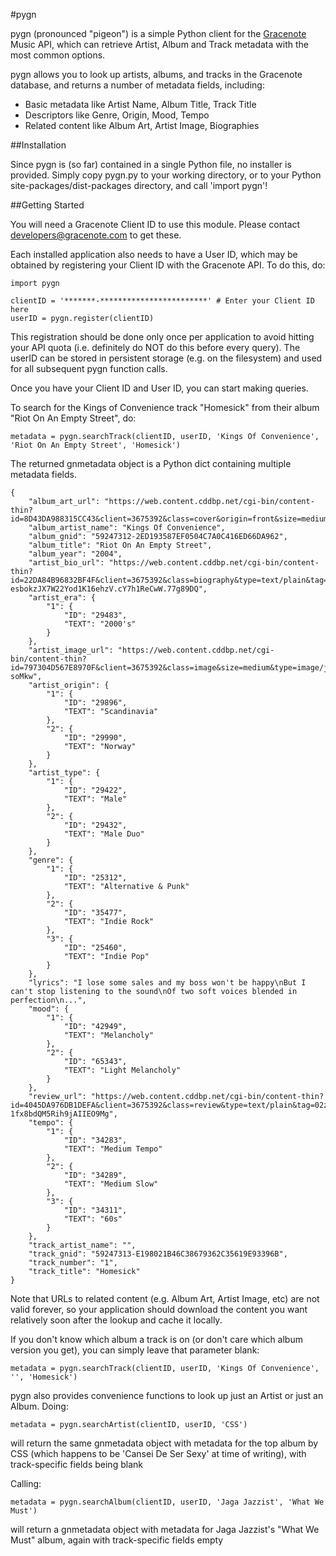 #pygn

pygn (pronounced "pigeon") is a simple Python client for the <a href="http://www.gracenote.com">Gracenote</a> Music API, which can retrieve Artist, Album and Track metadata with the most common options.

pygn allows you to look up artists, albums, and tracks in the Gracenote database, and returns a number of metadata fields, including:

* Basic metadata like Artist Name, Album Title, Track Title
* Descriptors like Genre, Origin, Mood, Tempo
* Related content like Album Art, Artist Image, Biographies

##Installation

Since pygn is (so far) contained in a single Python file, no installer is provided. Simply copy pygn.py to your working directory, or to your Python site-packages/dist-packages directory, and call 'import pygn'!

##Getting Started

You will need a Gracenote Client ID to use this module. Please contact developers@gracenote.com to get these.

Each installed application also needs to have a User ID, which may be obtained by registering your Client ID with the Gracenote API. To do this, do:

	import pygn

	clientID = '*******-************************' # Enter your Client ID here
	userID = pygn.register(clientID)

This registration should be done only once per application to avoid hitting your API quota (i.e. definitely do NOT do this before every query). The userID can be stored in persistent storage (e.g. on the filesystem) and used for all subsequent pygn function calls.

Once you have your Client ID and User ID, you can start making queries.

To search for the Kings of Convenience track "Homesick" from their album "Riot On An Empty Street", do:

	metadata = pygn.searchTrack(clientID, userID, 'Kings Of Convenience', 'Riot On An Empty Street', 'Homesick')

The returned gnmetadata object is a Python dict containing multiple metadata fields.
	
	{
	    "album_art_url": "https://web.content.cddbp.net/cgi-bin/content-thin?id=8D43DA988315CC43&client=3675392&class=cover&origin=front&size=medium&type=image/jpeg&tag=02EtNKHYoxbmX81TvhkE3fi9TqbeRGUtLtq0..8BHgwpPbeO8Qr83xuw", 
	    "album_artist_name": "Kings Of Convenience", 
	    "album_gnid": "59247312-2ED193587EF0504C7A0C416ED66DA962", 
	    "album_title": "Riot On An Empty Street", 
	    "album_year": "2004", 
	    "artist_bio_url": "https://web.content.cddbp.net/cgi-bin/content-thin?id=22DA84B96832BF4F&client=3675392&class=biography&type=text/plain&tag=02UUefhCnS5BJ-esbokzJX7W22Yod1K16ehzV.cY7h1ReCwW.77g89DQ", 
	    "artist_era": {
	        "1": {
	            "ID": "29483", 
	            "TEXT": "2000's"
	        }
	    }, 
	    "artist_image_url": "https://web.content.cddbp.net/cgi-bin/content-thin?id=797304D567E8970F&client=3675392&class=image&size=medium&type=image/jpeg&tag=02pI.mKJmjXrmvZQ6Q18X8klZChtwp7oGtZDaoINl3OcH7owTe-soMkw", 
	    "artist_origin": {
	        "1": {
	            "ID": "29896", 
	            "TEXT": "Scandinavia"
	        }, 
	        "2": {
	            "ID": "29990", 
	            "TEXT": "Norway"
	        }
	    }, 
	    "artist_type": {
	        "1": {
	            "ID": "29422", 
	            "TEXT": "Male"
	        }, 
	        "2": {
	            "ID": "29432", 
	            "TEXT": "Male Duo"
	        }
	    }, 
	    "genre": {
	        "1": {
	            "ID": "25312", 
	            "TEXT": "Alternative & Punk"
	        }, 
	        "2": {
	            "ID": "35477", 
	            "TEXT": "Indie Rock"
	        }, 
	        "3": {
	            "ID": "25460", 
	            "TEXT": "Indie Pop"
	        }
	    }, 
	    "lyrics": "I lose some sales and my boss won't be happy\nBut I can't stop listening to the sound\nOf two soft voices blended in perfection\n...", 
	    "mood": {
	        "1": {
	            "ID": "42949", 
	            "TEXT": "Melancholy"
	        }, 
	        "2": {
	            "ID": "65343", 
	            "TEXT": "Light Melancholy"
	        }
	    }, 
	    "review_url": "https://web.content.cddbp.net/cgi-bin/content-thin?id=4045DA976DB1DEFA&client=3675392&class=review&type=text/plain&tag=02z.AZyq.HafSMqFFd.hLuKZpc.Vz8gOn-1fx8bdQM5Rih9jAIIEO9Mg", 
	    "tempo": {
	        "1": {
	            "ID": "34283", 
	            "TEXT": "Medium Tempo"
	        }, 
	        "2": {
	            "ID": "34289", 
	            "TEXT": "Medium Slow"
	        }, 
	        "3": {
	            "ID": "34311", 
	            "TEXT": "60s"
	        }
	    }, 
	    "track_artist_name": "", 
	    "track_gnid": "59247313-E198021B46C38679362C35619E93396B", 
	    "track_number": "1", 
	    "track_title": "Homesick"
	}
	
Note that URLs to related content (e.g. Album Art, Artist Image, etc) are not valid forever, so your application should download the content you want relatively soon after the lookup and cache it locally.

If you don't know which album a track is on (or don't care which album version you get), you can simply leave that parameter blank:

	metadata = pygn.searchTrack(clientID, userID, 'Kings Of Convenience', '', 'Homesick')

pygn also provides convenience functions to look up just an Artist or just an Album. Doing:

	metadata = pygn.searchArtist(clientID, userID, 'CSS')

will return the same gnmetadata object with metadata for the top album by CSS (which happens to be 'Cansei De Ser Sexy' at time of writing), with track-specific fields being blank

Calling:

	metadata = pygn.searchAlbum(clientID, userID, 'Jaga Jazzist', 'What We Must')

will return a gnmetadata object with metadata for Jaga Jazzist's "What We Must" album, again with track-specific fields empty
